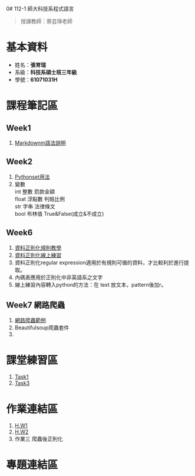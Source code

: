 0# 112-1 師大科技系程式語言  
  > 授課教師：蔡芸琤老師
# 基本資料  
  * 姓名：**張育瑞**  
  * 系級：**科技系碩士班三年級**
  * 學號：**61071031H**
# 課程筆記區
## Week1
 1.  [Markdownm語法說明](https://markdown.tw/)  
## Week2
 1.  [Pythonset用法](https://shengyu7697.github.io/python-set/)
 2.  變數  
    int   整數  罰款金額  
    float 浮點數 判賠比例  
    str   字串   法律條文  
    bool  布林值  True&False(成立&不成立)
## Week6
 1.  [資料正則化規則教學](http://perso.ens-lyon.fr/lise.vaudor/strings-et-expressions-regulieres/?fbclid=IwAR0IHvNKp43Qrfo0TqpolYPpMUfViSrCBDY8SmBveKm01yZ6PzHPxspVaNI)
 2.  [資料正則化線上練習](https://regexr.com/)
 3.  資料正則化regular expression適用於有規則可循的資料，才比較利於進行提取。
 4.  內碼表應用於正則化中非英語系之文字
 5.  線上練習內容轉入python的方法：在 text 放文本，pattern後加r。
## Week7 網路爬蟲
  1.  [網路爬蟲範例](https://blog.jiatool.com/series/python%E7%B6%B2%E8%B7%AF%E7%88%AC%E8%9F%B2%E5%AF%A6%E4%BE%8B/page/2/)
  2.  Beautifulsoup爬蟲套件
  3.  
# 課堂練習區
  1.  [Task1](https://github.com/TaroRay/PL/blob/main/Task1.ipynb)  
  2.  [Task3](https://colab.research.google.com/drive/17P_lXYfHzF-Qx0VSmAq7AlDgA90OG2G1#scrollTo=i3GNb_M5ko47)
# 作業連結區
  1.  [H.W1](https://colab.research.google.com/drive/1v8OO1qbb4BbCyVENj4zvrMgDNiUxL7oV?usp=sharing)
  2.  [H.W2](https://github.com/TaroRay/PL/blob/main/20231007_H_W2%20.ipynb)
  3.  作業三 爬蟲後正則化
# 專題連結區
